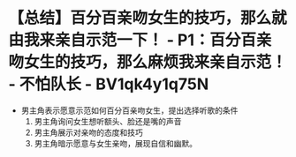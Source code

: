 # 【总结】百分百亲吻女生的技巧，那么就由我来亲自示范一下！ - P1：百分百亲吻女生的技巧，那么麻烦我来亲自示范！ - 不怕队长 - BV1qk4y1q75N

-   男主角表示愿意示范如何百分百亲吻女生，提出选择听歌的条件
    1.  男主角询问女生想听额头、脸还是嘴的声音
    2.  男主角展示对亲吻的态度和技巧
    3.  男主角暗示愿意与女生亲吻，展现自信和幽默。